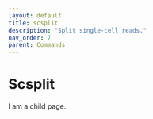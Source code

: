 ```yaml
---
layout: default
title: scsplit 
description: "Split single-cell reads."
nav_order: 7
parent: Commands
---
```


# Scsplit

I am a child page.
